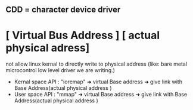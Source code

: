 CDD = character device driver
------------------------------------------------------------------------
# [ Virtual Bus Address ] [ actual physical adress]
  not allow linux kernal to directly write to physical address (like: bare metal microcontrol low level driver we are writing.)
  - Kernal space API : "ioremap" ➜ virtual Base address ➜ give link with Base Address(actual physical address )
  - User space API   : "mmap"    ➜ virtual Base address ➜ give link with Base Address(actual physical address )
